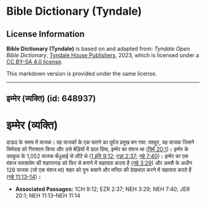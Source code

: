 # Bible Dictionary (Tyndale)

## License Information

**Bible Dictionary (Tyndale)** is based on and adapted from: _Tyndale Open Bible Dictionary_, [Tyndale House Publishers](https://tyndaleopenresources.com/), 2023, which is licensed under a [CC BY-SA 4.0 license](https://creativecommons.org/licenses/by-sa/4.0/legalcode.en).

This markdown version is provided under the same license.



--------------------------------

## इम्मेर (व्यक्ति) (id: 648937)

इम्मेर (व्यक्ति)
================

दाऊद के समय में याजक। वह याजकों के एक घराने का पूर्वज प्रमुख बन गया: पशहूर, वह याजक जिसने यिर्मयाह को गिरफ्तार किया और उसे बेड़ियों में डाल दिया, इम्मेर का वंशज था ([यिर्म 20:1](https://ref.ly/Jer20:1))। इम्मेर के उपकुल के 1,052 याजक बँधुआई से लौटे थे ([1 इति 9:12](https://ref.ly/1Chr9:12); [एज्रा 2:37](https://ref.ly/Ezra2:37); [नहे 7:40](https://ref.ly/Neh7:40))। इम्मेर का एक वंशज यरूशलेम की शहरपनाह को फिर से बनाने में सहायता करता है ([नहे 3:29](https://ref.ly/Neh3:29)) और अमशै के अधीन 128 याजक (जो एक वंशज था) शहर को पुनः बसाने और मन्दिर की देखभाल करने में सहायता करते हैं ([नहे 11:13–14](https://ref.ly/Neh11:13-Neh11:14))।

* **Associated Passages:** 1CH 9:12; EZR 2:37; NEH 3:29; NEH 7:40; JER 20:1; NEH 11:13–NEH 11:14

